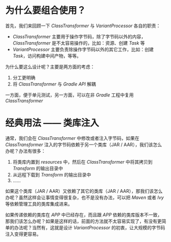# 为什么要组合使用？

首先，我们来回顾一下 *ClassTransformer* 与 *VariantProcessor* 各自的职责：

- *ClassTransformer* 主要用于操作字节码，除了字节码以外的内容，*ClassTransformer* 是不太容易操作的，比如：资源、创建 *Task* 等 
- *VariantProcessor* 主要负责除操作字节码以外的其它工作，比如：创建 *Task*，访问构建中间产物，等等。

为什么要这么设计呢？主要是两方面的考虑：

1. 分工更明确
1. 将 *ClassTransformer* 与 *Gradle API* 解耦

  一方面，便于单元测试，另一方面，可以在非 *Gradle* 工程中复用 *ClassTransformer*

# 经典用法 —— 类库注入

通常，我们会在 *ClassTransformer* 中修改或者注入字节码，如果在 *ClassTransformer* 注入的字节码依赖于另一个类库（JAR / AAR），我们该怎么办呢？办法有很多：

1. 将类库内置到 *resources* 中，然后在 *ClassTransformer* 中将其拷贝到 *Transform* 的输出目录中
1. 从远程下载到 *Transform* 的输出目录中
1. ......

如果这个类库（JAR / AAR）又依赖了其它的类库（JAR / AAR），那我们该怎么办呢？虽然这样会让事情变得很复杂，也不是没有办法，可以把 *Maven* 或者 *Ivy* 等依赖管理工具的类库集成进来。

如果传递依赖的类库在 *APP* 中已经存在，而且跟 *APP* 依赖的类库版本不一致，那我们该怎么办呢？如果是这样的话，前面的方法就不太容易实现了，有没有更简单的办法呢？当然有，这就是设计 *VariantProcessor* 的初衷，让大规模的字节码注入变得更容易。
